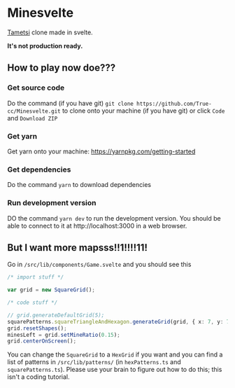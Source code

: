 # Minesvelte

[Tametsi](http://www.griptopgames.com) clone made in svelte.

**It's not production ready.**

## How to play now doe???

### Get source code
Do the command (if you have git) `git clone https://github.com/True-cc/Minesvelte.git` to clone onto your machine (if you have git) or click `Code` and `Download ZIP`

### Get yarn
Get yarn onto your machine: https://yarnpkg.com/getting-started

### Get dependencies
Do the command `yarn` to download dependencies

### Run development version
DO the command `yarn dev` to run the development version. You should be able to connect to it at http://localhost:3000 in a web browser.

## But I want more mapsss!!1!!!!11!

Go in `/src/lib/components/Game.svelte` and you should see this
```ts
/* import stuff */

var grid = new SquareGrid();

/* code stuff */

// grid.generateDefaultGrid(5);
squarePatterns.squareTriangleAndHexagon.generateGrid(grid, { x: 7, y: 7 });
grid.resetShapes();
minesLeft = grid.setMineRatio(0.15);
grid.centerOnScreen();
```

You can change the `SquareGrid` to a `HexGrid` if you want and you can find a list of patterns in `/src/lib/patterns/` (in `hexPatterns.ts` and `squarePatterns.ts`). Please use your brain to figure out how to do this; this isn't a coding tutorial.
